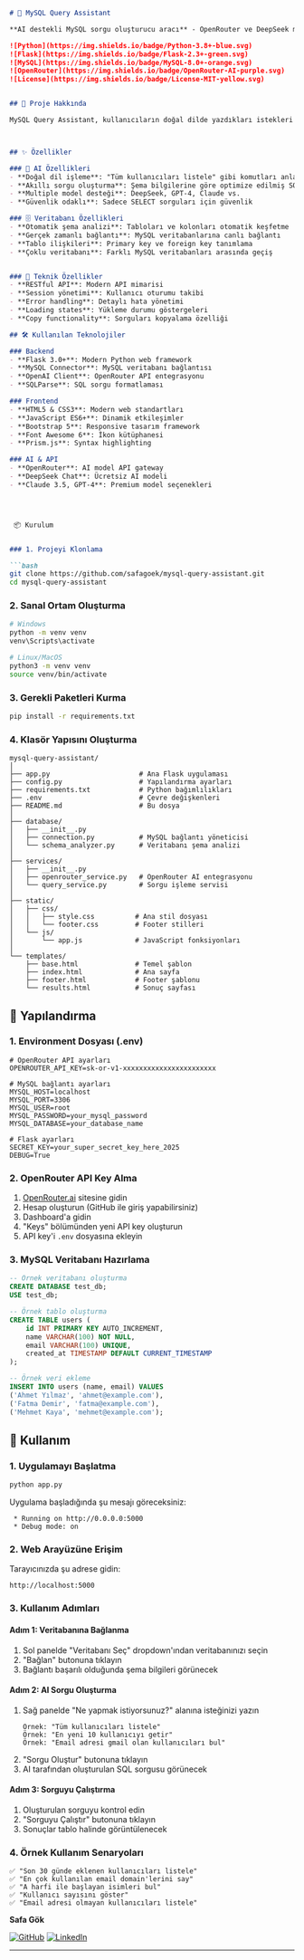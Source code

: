 ```markdown name=README.md
# 🚀 MySQL Query Assistant

**AI destekli MySQL sorgu oluşturucu aracı** - OpenRouter ve DeepSeek modelleri ile güçlendirilmiş, kullanıcı dostu veritabanı yönetim platformu.

![Python](https://img.shields.io/badge/Python-3.8+-blue.svg)
![Flask](https://img.shields.io/badge/Flask-2.3+-green.svg)
![MySQL](https://img.shields.io/badge/MySQL-8.0+-orange.svg)
![OpenRouter](https://img.shields.io/badge/OpenRouter-AI-purple.svg)
![License](https://img.shields.io/badge/License-MIT-yellow.svg)


## 🎯 Proje Hakkında

MySQL Query Assistant, kullanıcıların doğal dilde yazdıkları istekleri AI kullanarak MySQL sorgularına dönüştüren modern bir web uygulamasıdır. OpenRouter API ve DeepSeek modellerini kullanarak, veritabanı şemasını analiz eder ve optimize edilmiş SQL sorguları oluşturur.



## ✨ Özellikler

### 🤖 AI Özellikleri
- **Doğal dil işleme**: "Tüm kullanıcıları listele" gibi komutları anlama
- **Akıllı sorgu oluşturma**: Şema bilgilerine göre optimize edilmiş SQL
- **Multiple model desteği**: DeepSeek, GPT-4, Claude vs.
- **Güvenlik odaklı**: Sadece SELECT sorguları için güvenlik

### 🗄️ Veritabanı Özellikleri
- **Otomatik şema analizi**: Tabloları ve kolonları otomatik keşfetme
- **Gerçek zamanlı bağlantı**: MySQL veritabanlarına canlı bağlantı
- **Tablo ilişkileri**: Primary key ve foreign key tanımlama
- **Çoklu veritabanı**: Farklı MySQL veritabanları arasında geçiş


### 🔧 Teknik Özellikler
- **RESTful API**: Modern API mimarisi
- **Session yönetimi**: Kullanıcı oturumu takibi
- **Error handling**: Detaylı hata yönetimi
- **Loading states**: Yükleme durumu göstergeleri
- **Copy functionality**: Sorguları kopyalama özelliği

## 🛠️ Kullanılan Teknolojiler

### Backend
- **Flask 3.0+**: Modern Python web framework
- **MySQL Connector**: MySQL veritabanı bağlantısı
- **OpenAI Client**: OpenRouter API entegrasyonu
- **SQLParse**: SQL sorgu formatlaması

### Frontend
- **HTML5 & CSS3**: Modern web standartları
- **JavaScript ES6+**: Dinamik etkileşimler
- **Bootstrap 5**: Responsive tasarım framework
- **Font Awesome 6**: İkon kütüphanesi
- **Prism.js**: Syntax highlighting

### AI & API
- **OpenRouter**: AI model API gateway
- **DeepSeek Chat**: Ücretsiz AI modeli
- **Claude 3.5, GPT-4**: Premium model seçenekleri




 📦 Kurulum


### 1. Projeyi Klonlama

```bash
git clone https://github.com/safagoek/mysql-query-assistant.git
cd mysql-query-assistant
```

### 2. Sanal Ortam Oluşturma

```bash
# Windows
python -m venv venv
venv\Scripts\activate

# Linux/MacOS
python3 -m venv venv
source venv/bin/activate
```

### 3. Gerekli Paketleri Kurma

```bash
pip install -r requirements.txt
```

### 4. Klasör Yapısını Oluşturma

```
mysql-query-assistant/
│
├── app.py                      # Ana Flask uygulaması
├── config.py                   # Yapılandırma ayarları
├── requirements.txt            # Python bağımlılıkları
├── .env                        # Çevre değişkenleri
├── README.md                   # Bu dosya
│
├── database/
│   ├── __init__.py
│   ├── connection.py           # MySQL bağlantı yöneticisi
│   └── schema_analyzer.py      # Veritabanı şema analizi
│
├── services/
│   ├── __init__.py
│   ├── openrouter_service.py   # OpenRouter AI entegrasyonu
│   └── query_service.py        # Sorgu işleme servisi
│
├── static/
│   ├── css/
│   │   ├── style.css          # Ana stil dosyası
│   │   └── footer.css         # Footer stilleri
│   └── js/
│       └── app.js             # JavaScript fonksiyonları
│
└── templates/
    ├── base.html              # Temel şablon
    ├── index.html             # Ana sayfa
    ├── footer.html            # Footer şablonu
    └── results.html           # Sonuç sayfası
```

## 🔧 Yapılandırma

### 1. Environment Dosyası (.env)

```env
# OpenRouter API ayarları
OPENROUTER_API_KEY=sk-or-v1-xxxxxxxxxxxxxxxxxxxxxxx

# MySQL bağlantı ayarları
MYSQL_HOST=localhost
MYSQL_PORT=3306
MYSQL_USER=root
MYSQL_PASSWORD=your_mysql_password
MYSQL_DATABASE=your_database_name

# Flask ayarları
SECRET_KEY=your_super_secret_key_here_2025
DEBUG=True
```

### 2. OpenRouter API Key Alma

1. [OpenRouter.ai](https://openrouter.ai) sitesine gidin
2. Hesap oluşturun (GitHub ile giriş yapabilirsiniz)
3. Dashboard'a gidin
4. "Keys" bölümünden yeni API key oluşturun
5. API key'i `.env` dosyasına ekleyin

### 3. MySQL Veritabanı Hazırlama

```sql
-- Örnek veritabanı oluşturma
CREATE DATABASE test_db;
USE test_db;

-- Örnek tablo oluşturma
CREATE TABLE users (
    id INT PRIMARY KEY AUTO_INCREMENT,
    name VARCHAR(100) NOT NULL,
    email VARCHAR(100) UNIQUE,
    created_at TIMESTAMP DEFAULT CURRENT_TIMESTAMP
);

-- Örnek veri ekleme
INSERT INTO users (name, email) VALUES 
('Ahmet Yılmaz', 'ahmet@example.com'),
('Fatma Demir', 'fatma@example.com'),
('Mehmet Kaya', 'mehmet@example.com');
```

## 🚀 Kullanım

### 1. Uygulamayı Başlatma

```bash
python app.py
```

Uygulama başladığında şu mesajı göreceksiniz:
```
 * Running on http://0.0.0.0:5000
 * Debug mode: on
```

### 2. Web Arayüzüne Erişim

Tarayıcınızda şu adrese gidin:
```
http://localhost:5000
```

### 3. Kullanım Adımları

#### Adım 1: Veritabanına Bağlanma
1. Sol panelde "Veritabanı Seç" dropdown'ından veritabanınızı seçin
2. "Bağlan" butonuna tıklayın
3. Bağlantı başarılı olduğunda şema bilgileri görünecek

#### Adım 2: AI Sorgu Oluşturma
1. Sağ panelde "Ne yapmak istiyorsunuz?" alanına isteğinizi yazın
   ```
   Örnek: "Tüm kullanıcıları listele"
   Örnek: "En yeni 10 kullanıcıyı getir"
   Örnek: "Email adresi gmail olan kullanıcıları bul"
   ```
2. "Sorgu Oluştur" butonuna tıklayın
3. AI tarafından oluşturulan SQL sorgusu görünecek

#### Adım 3: Sorguyu Çalıştırma
1. Oluşturulan sorguyu kontrol edin
2. "Sorguyu Çalıştır" butonuna tıklayın
3. Sonuçlar tablo halinde görüntülenecek

### 4. Örnek Kullanım Senaryoları

```
✅ "Son 30 günde eklenen kullanıcıları listele"
✅ "En çok kullanılan email domain'lerini say"
✅ "A harfi ile başlayan isimleri bul"
✅ "Kullanıcı sayısını göster"
✅ "Email adresi olmayan kullanıcıları listele"
```




**Safa Gök**

[![GitHub](https://img.shields.io/badge/GitHub-safagoek-181717?style=for-the-badge&logo=github)](https://github.com/safagoek)
[![LinkedIn](https://img.shields.io/badge/LinkedIn-safagoek-0A66C2?style=for-the-badge&logo=linkedin)](https://www.linkedin.com/in/safa-g%C3%B6k/)

---
